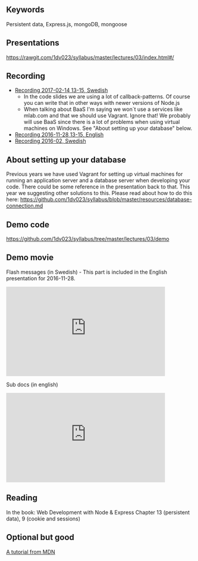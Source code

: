 ## Keywords

Persistent data, Express.js, mongoDB, mongoose

## Presentations

https://rawgit.com/1dv023/syllabus/master/lectures/03/index.html#/

## Recording

* [Recording 2017-02-14 13-15, Swedish](https://youtu.be/LiPsS0Dq2bI?t=998)
  * In the code slides we are using a lot of callback-patterns. Of course you can write that in other ways with newer versions of Node.js
  * When talking about BaaS I'm saying we won´t use a services like mlab.com and that we should use Vagrant. Ignore that! We probably will use BaaS since there is a lot of problems when using virtual machines on Windows. See "About setting up your database" below.
* [Recording 2016-11-28 13-15, English](https://youtu.be/eiXMusM23Ds)
* [Recording 2016-02, Swedish](https://www.youtube.com/watch?v=17-h_m0obLY)

## About setting up your database

Previous years we have used Vagrant for setting up virtual machines for running an application server and a database server when developing your code. There could be some reference in the presentation back to that. This year we suggesting other solutions to this. Please read about how to do this here: https://github.com/1dv023/syllabus/blob/master/resources/database-connection.md

## Demo code

https://github.com/1dv023/syllabus/tree/master/lectures/03/demo

## Demo movie

Flash messages (in Swedish) - This part is included in the English presentation for 2016-11-28.
<iframe width="427" height="240" src="https://www.youtube.com/embed/JvABgXul_RA" frameborder="0" allowfullscreen></iframe>

Sub docs (in english)
<iframe width="427" height="240" src="https://www.youtube.com/embed/BaOlzpTN_oI" frameborder="0" allowfullscreen></iframe>

## Reading

In the book: Web Development with Node & Express
Chapter 13 (persistent data), 9 (cookie and sessions)

## Optional but good

[A tutorial from MDN](https://developer.mozilla.org/en-US/docs/Learn/Server-side/Express_Nodejs)
